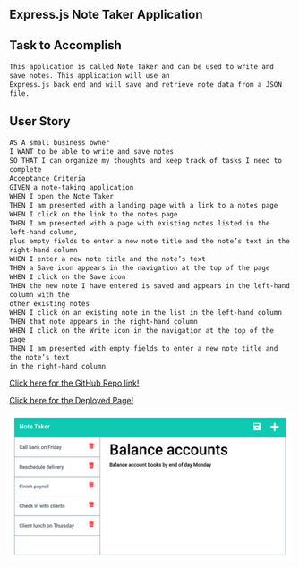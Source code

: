 ## Express.js Note Taker Application

## Task to Accomplish
```
This application is called Note Taker and can be used to write and save notes. This application will use an 
Express.js back end and will save and retrieve note data from a JSON file.
```


## User Story
```
AS A small business owner
I WANT to be able to write and save notes
SO THAT I can organize my thoughts and keep track of tasks I need to complete
Acceptance Criteria
GIVEN a note-taking application
WHEN I open the Note Taker
THEN I am presented with a landing page with a link to a notes page
WHEN I click on the link to the notes page
THEN I am presented with a page with existing notes listed in the left-hand column, 
plus empty fields to enter a new note title and the note’s text in the right-hand column
WHEN I enter a new note title and the note’s text
THEN a Save icon appears in the navigation at the top of the page
WHEN I click on the Save icon
THEN the new note I have entered is saved and appears in the left-hand column with the 
other existing notes
WHEN I click on an existing note in the list in the left-hand column
THEN that note appears in the right-hand column
WHEN I click on the Write icon in the navigation at the top of the page
THEN I am presented with empty fields to enter a new note title and the note’s text 
in the right-hand column
```

[Click here for the GitHub Repo link!](https://github.com/themetalsaint/NoteTaker)

[Click here for the Deployed Page!](https://note-taker-062021.herokuapp.com/)



![screenshot](public\assets\images\11-express-homework-demo-02.png?raw=true "Working Screenshot")

